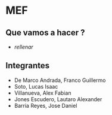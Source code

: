 # MEF

## Que vamos a hacer ?

* *rellenar*



## Integrantes 

- De Marco Andrada, Franco Guillermo
- Soto, Lucas Isaac
- Villanueva, Alex Fabian
- Jones Escudero, Lautaro Alexander
- Barria Reyes, Jose Daniel

